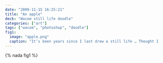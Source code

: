 ```yaml
---
date: "2009-11-15 16:25:21"
title: "An apple"
deck: "Wacom still life doodle"
categories: ["art"]
tags: ["wacom", "photoshop", "doodle"]
fig1:
  image: "apple.png"
  caption: "It’s been years since I last drew a still life … Thought I would give it a try with my Wacom tablet."
---
```


{% nada fig1 %}
